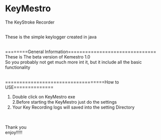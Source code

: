 # KeyMestro
The KeyStroke Recorder<br/><br/>

These is the simple keylogger created in java<br/><br/>

========General Information===============================<br/>
These is The beta version of Kemestro 1.0<br/>
So you probably not get much more int it, but it include all the basic functionality<br/><br/>

===================================How to USE==============<br/>
1. Double click on KeyMestro exe<br/>
2.Before starting the KeyMestro just do the settings<br/>
3. Your Key Recording logs will saved into the setting Directory<br/>
<br/>
<br/>
Thank you<br/>
enjoy!!!!!
